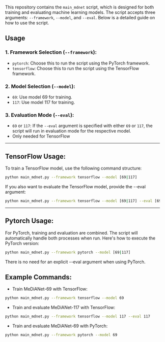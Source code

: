 This repository contains the `main_mdnet` script, which is designed for both training and evaluating machine learning models. The script accepts three arguments: `--framework`, `--model`, and `--eval`. Below is a detailed guide on how to use the script.

## Usage

### 1. Framework Selection (`--framework`):
- `pytorch`: Choose this to run the script using the PyTorch framework.
- `tensorflow`: Choose this to run the script using the TensorFlow framework.

### 2. Model Selection (`--model`):
- `69`: Use model 69 for training.
- `117`: Use model 117 for training.

### 3. Evaluation Mode (`--eval`):
- `69` or `117`: If the `--eval` argument is specified with either `69` or `117`, the script will run in evaluation mode for the respective model.
- Only needed for TensorFlow

---

## TensorFlow Usage:
To train a TensorFlow model, use the following command structure:

```bash
python main_mdnet.py --framework tensorflow --model [69|117]
```
If you also want to evaluate the TensorFlow model, provide the --eval argument:
```bash
python main_mdnet.py --framework tensorflow --model [69|117] --eval [69|117]
```

---

## Pytorch Usage:
For PyTorch, training and evaluation are combined. The script will automatically handle both processes when run. Here's how to execute the PyTorch version:

```bash
python main_mdnet.py --framework pytorch --model [69|117]
```
There is no need for an explicit --eval argument when using PyTorch.


## Example Commands:
- Train MeDiANet-69 with TensorFlow:
```bash
python main_mdnet.py --framework tensorflow --model 69
```

- Train and evaluate MeDiANet-117 with TensorFlow: 
```bash
python main_mdnet.py --framework tensorflow --model 117 --eval 117
```

- Train and evaluate MeDiANet-69 with PyTorch:
```bash
python main_mdnet.py --framework pytorch --model 69
```
